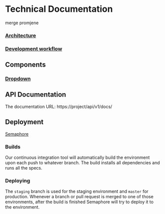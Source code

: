 # Technical Documentation

merge promjene
<!-- Main themes -->
### [Architecture](architecture/README.md)
### [Development workflow](development_workflow.md)

<!-- mostly helpers and stimulus controllers -->
## Components
### [Dropdown](components/dropdown.md)
<!-- ### [Dropdown1](components/dropdown.md) -->


## API Documentation

The documentation URL: https://project/api/v1/docs/

## Deployment
[Semaphore](https://semaphoreci.com/project)

### Builds
Our continuous integration tool will automatically build the environment upon each push to whatever branch.
The build installs all dependencies and runs all the specs.

### Deploying
The `staging` branch is used for the staging environment and `master` for production.
Whenever a branch or pull request is merged to one of those environments, after the build is finished Semaphore will try to deploy it to the environment.

